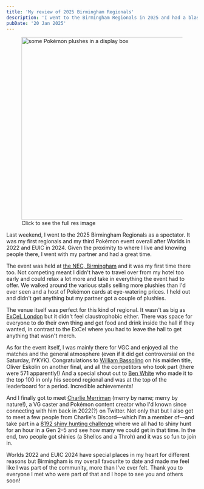 ```yaml
---
title: 'My review of 2025 Birmingham Regionals'
description: 'I went to the Birmingham Regionals in 2025 and had a blast.'
pubDate: '20 Jan 2025'
---
```

<figure class="img-center">
	<a href="/images/2025-birmingham-regionals-plushies.jpg"><img src="/images/2025-birmingham-regionals-plushies-640.webp" width="640" height="482" alt="some Pokémon plushes in a display box"/></a>
	<figcaption>Click to see the full res image</figcaption>
</figure>

Last weekend, I went to the 2025 Birmingham Regionals as a spectator. It was my first regionals and my third Pokémon event overall after Worlds in 2022 and EUIC in 2024. Given the proximity to where I live and knowing people there, I went with my partner and had a great time.

The event was held at [the NEC, Birmingham](https://www.thenec.co.uk/) and it was my first time there too. Not competing meant I didn't have to travel over from my hotel too early and could relax a lot more and take in everything the event had to offer. We walked around the various stalls selling more plushies than I'd ever seen and a host of Pokémon cards at eye-watering prices. I held out and didn't get anything but my partner got a couple of plushies.

The venue itself was perfect for this kind of regional. It wasn't as big as [ExCeL London](https://www.excel.london/) but it didn't feel claustrophobic either. There was space for everyone to do their own thing and get food and drink inside the hall if they wanted, in contrast to the ExCel where you had to leave the hall to get anything that wasn't merch.

As for the event itself, I was mainly there for VGC and enjoyed all the matches and the general atmosphere (even if it did get controversial on the Saturday, IYKYK). Congratulations to [William Bassolino](https://liquipedia.net/pokemon/William_Bassolino) on his maiden title, Oliver Eskolin on another final, and all the competitors who took part (there were 571 apparently!) And a special shout out to [Ben White](https://x.com/BWhiteVGC) who made it to the top 100 in only his second regional and was at the top of the leaderboard for a period. Incredible achievements!

And I finally got to meet [Charlie Merriman](https://www.youtube.com/@Chazingdra) (merry by name; merry by nature!), a VG caster and Pokémon content creator who I'd known since connecting with him back in 2022(?) on Twitter. Not only that but I also got to meet a few people from Charlie's Discord—which I'm a member of—and take part in a [8192 shiny hunting challenge](https://x.com/Chazingdra/status/1880715628841156619) where we all had to shiny hunt for an hour in a Gen 2–5 and see how many we could get in that time. In the end, two people got shinies (a Shellos and a Throh) and it was so fun to join in.

Worlds 2022 and EUIC 2024 have special places in my heart for different reasons but Birmingham is my overall favourite to date and made me feel like I was part of the community, more than I've ever felt. Thank you to everyone I met who were part of that and I hope to see you and others soon!